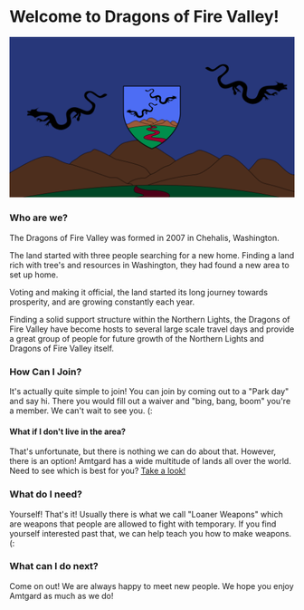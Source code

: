 # Welcome to Dragons of Fire Valley!

![Dragons of Fire Valley](/Assets/DFVWallpaper.png)

### Who are we?
The Dragons of Fire Valley was formed in 2007 in Chehalis, Washington.
		
The land started with three people searching for a new home. Finding a land rich with tree's and resources in Washington, they had found a new area to set up home.
		
Voting and making it official, the land started its long journey towards prosperity, and are growing constantly each year.
		
Finding a solid support structure within the Northern Lights, the Dragons of Fire Valley have become hosts to several large scale travel days and provide a great group of people for future growth of the Northern Lights and Dragons of Fire Valley itself.<br />
		
### How Can I Join?
		
It's actually quite simple to join! You can join by coming out to a "Park day" and say hi. There you would fill out a waiver and "bing, bang, boom" you're a member. We can't wait to see you. &lpar;:

#### What if I don't live in the area?
		
That's unfortunate, but there is nothing we can do about that. However, there is an option! Amtgard has a wide multitude of lands all over the world. Need to see which is best for you? [Take a look!](https://ork.amtgard.com/orkui/index.php?Route=Atlas)
		
### What do I need?
		
Yourself! That's it! Usually there is what we call "Loaner Weapons" which are weapons that people are allowed to fight with temporary. If you find yourself interested past that, we can help teach you how to make weapons. &lpar;:

### What can I do next?
		
Come on out! We are always happy to meet new people. We hope you enjoy Amtgard as much as we do!

